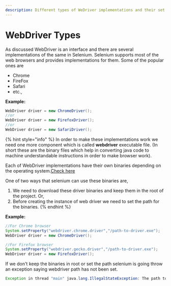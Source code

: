 ```yaml
---
description: Different types of WeDriver implementations and their set up
---
```


# WebDriver Types

As discussed WebDriver is an interface and there are several implementations of the same in Selenium. Selenium supports most of the web browsers and provides implementations for them. Some of the popular ones are

* Chrome
* FireFox
* Safari
* etc.,

**Example:**

```java
WebDriver driver = new ChromeDriver();
//or
WebDriver driver = new FirefoxDriver();
//or
WebDriver driver = new SafariDriver();
```

{% hint style="info" %}
In order to make these implementations work we need one more component which is called **webdriver** executable file. \(In short these are the binary files which help in converting java code to machine understandable instructions in order to make browser work\).

Each of WebDriver implementations have their own binaries depending on the operating system.[Check here](https://www.seleniumhq.org/download/)

One of two ways that selenium can use these binaries are,

1. We need to download these driver binaries and keep them in the root of the project. Or, 
2. Before creating the instance of web driver we need to set the path for the binaries.
{% endhint %}

**Example:**

```java
//For Chrome browser
System.setProperty("webdriver.chrome.driver","/path-to-driver.exe");
WebDriver driver = new ChromeDriver();

//For Firefox browser
System.setProperty("webdriver.gecko.driver","/path-to-driver.exe");
WebDriver driver = new FirefoxDriver();
```

If we don't keep the binaries in root or set the path selenium is going throw an exception saying webdriver path has not been set.

```java
Exception in thread "main" java.lang.IllegalStateException: The path to the driver executable must be set by the webdriver.chrome.driver system property; for more information, see https://github.com/SeleniumHQ/selenium/wiki/ChromeDriver. The latest version can be downloaded from http://chromedriver.storage.googleapis.com/index.html
```

